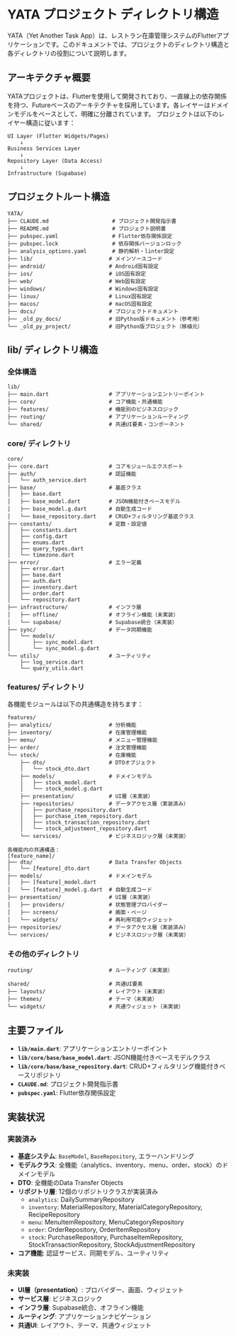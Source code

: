 # YATA プロジェクト ディレクトリ構造

YATA（Yet Another Task App）は、レストラン在庫管理システムのFlutterアプリケーションです。このドキュメントでは、プロジェクトのディレクトリ構造と各ディレクトリの役割について説明します。

## アーキテクチャ概要

YATAプロジェクトは、Flutterを使用して開発されており、一直線上の依存関係を持つ、Futureベースのアーキテクチャを採用しています。各レイヤーはドメインモデルをベースとして、明確に分離されています。
プロジェクトは以下のレイヤー構造に従います：

```text
UI Layer (Flutter Widgets/Pages)
    ↓
Business Services Layer  
    ↓
Repository Layer (Data Access)
    ↓
Infrastructure (Supabase)
```

## プロジェクトルート構造

```text
YATA/
├── CLAUDE.md                    # プロジェクト開発指示書
├── README.md                    # プロジェクト説明書
├── pubspec.yaml                 # Flutter依存関係設定
├── pubspec.lock                 # 依存関係バージョンロック
├── analysis_options.yaml        # 静的解析・linter設定
├── lib/                        # メインソースコード
├── android/                    # Android固有設定
├── ios/                        # iOS固有設定
├── web/                        # Web固有設定
├── windows/                    # Windows固有設定
├── linux/                      # Linux固有設定
├── macos/                      # macOS固有設定
├── docs/                       # プロジェクトドキュメント
├── _old_py_docs/               # 旧Python版ドキュメント（参考用）
└── _old_py_project/            # 旧Python版プロジェクト（移植元）
```

## lib/ ディレクトリ構造

### 全体構造

```text
lib/
├── main.dart                   # アプリケーションエントリーポイント
├── core/                       # コア機能・共通機能
├── features/                   # 機能別のビジネスロジック
├── routing/                    # アプリケーションルーティング
└── shared/                     # 共通UI要素・コンポーネント
```

### core/ ディレクトリ

```text
core/
├── core.dart                   # コアモジュールエクスポート
├── auth/                       # 認証機能
│   └── auth_service.dart
├── base/                       # 基底クラス
│   ├── base.dart               
│   ├── base_model.dart         # JSON機能付きベースモデル
│   ├── base_model.g.dart       # 自動生成コード
│   └── base_repository.dart    # CRUD+フィルタリング基底クラス
├── constants/                  # 定数・設定値
│   ├── constants.dart          
│   ├── config.dart             
│   ├── enums.dart              
│   ├── query_types.dart        
│   └── timezone.dart           
├── error/                      # エラー定義
│   ├── error.dart              
│   ├── base.dart               
│   ├── auth.dart               
│   ├── inventory.dart          
│   ├── order.dart              
│   └── repository.dart         
├── infrastructure/             # インフラ層
│   ├── offline/                # オフライン機能（未実装）
│   └── supabase/               # Supabase統合（未実装）
├── sync/                       # データ同期機能
│   └── models/
│       ├── sync_model.dart     
│       └── sync_model.g.dart   
└── utils/                      # ユーティリティ
    ├── log_service.dart        
    └── query_utils.dart        
```

### features/ ディレクトリ

各機能モジュールは以下の共通構造を持ちます：

```text
features/
├── analytics/                  # 分析機能
├── inventory/                  # 在庫管理機能
├── menu/                       # メニュー管理機能
├── order/                      # 注文管理機能
└── stock/                      # 在庫機能
    ├── dto/                    # DTOオブジェクト
    │   └── stock_dto.dart
    ├── models/                 # ドメインモデル
    │   ├── stock_model.dart
    │   └── stock_model.g.dart
    ├── presentation/           # UI層（未実装）
    ├── repositories/           # データアクセス層（実装済み）
    │   ├── purchase_repository.dart
    │   ├── purchase_item_repository.dart
    │   ├── stock_transaction_repository.dart
    │   └── stock_adjustment_repository.dart
    └── services/               # ビジネスロジック層（未実装）

各機能内の共通構造：
[feature_name]/
├── dto/                        # Data Transfer Objects
│   └── [feature]_dto.dart
├── models/                     # ドメインモデル
│   ├── [feature]_model.dart
│   └── [feature]_model.g.dart  # 自動生成コード
├── presentation/               # UI層（未実装）
│   ├── providers/              # 状態管理プロバイダー
│   ├── screens/                # 画面・ページ
│   └── widgets/                # 再利用可能ウィジェット
├── repositories/               # データアクセス層（実装済み）
└── services/                   # ビジネスロジック層（未実装）
```

### その他のディレクトリ

```text
routing/                        # ルーティング（未実装）

shared/                         # 共通UI要素
├── layouts/                    # レイアウト（未実装）
├── themes/                     # テーマ（未実装）
└── widgets/                    # 共通ウィジェット（未実装）
```

## 主要ファイル

- **`lib/main.dart`**: アプリケーションエントリーポイント
- **`lib/core/base/base_model.dart`**: JSON機能付きベースモデルクラス
- **`lib/core/base/base_repository.dart`**: CRUD+フィルタリング機能付きベースリポジトリ
- **`CLAUDE.md`**: プロジェクト開発指示書
- **`pubspec.yaml`**: Flutter依存関係設定

## 実装状況

### 実装済み

- **基底システム**: `BaseModel`, `BaseRepository`, エラーハンドリング
- **モデルクラス**: 全機能（analytics、inventory、menu、order、stock）のドメインモデル
- **DTO**: 全機能のData Transfer Objects
- **リポジトリ層**: 12個のリポジトリクラスが実装済み
  - `analytics`: DailySummaryRepository
  - `inventory`: MaterialRepository, MaterialCategoryRepository, RecipeRepository
  - `menu`: MenuItemRepository, MenuCategoryRepository
  - `order`: OrderRepository, OrderItemRepository
  - `stock`: PurchaseRepository, PurchaseItemRepository, StockTransactionRepository, StockAdjustmentRepository
- **コア機能**: 認証サービス、同期モデル、ユーティリティ

### 未実装

- **UI層（presentation）**: プロバイダー、画面、ウィジェット
- **サービス層**: ビジネスロジック
- **インフラ層**: Supabase統合、オフライン機能
- **ルーティング**: アプリケーションナビゲーション
- **共通UI**: レイアウト、テーマ、共通ウィジェット
